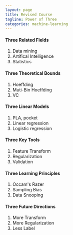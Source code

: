 ```yaml
---
layout: page
title: Revised Course
tagline: Power of Three
categories: machine-learning
---
```



#### Three Related Fields 
1. Data mining
2. Artifical Intelligence
3. Statistics

#### Three Theoretical Bounds
1. Hoeffding
2. Muti-Bin Hoeffding
3. VC

#### Three Linear Models
1. PLA, pocket
2. Linear regression
3. Logistic regression

#### Three Key Tools
1. Feature Transform
2. Regularization
3. Validation 

#### Three Learning Principles
1. Occam's Razer
2. Sampling Bias
3. Data Snooping 

#### Three Future Directions
1. More Transform
2. More Regularization
3. Less Label
